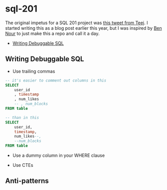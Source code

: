# sql-201
The original impetus for a SQL 201 project was [this tweet from Teej](https://x.com/teej_m/status/1455293290979512326?ref_src=twsrc%5Etfw%7Ctwcamp%5Etweetembed%7Ctwterm%5E1455293290979512326%7Ctwgr%5Ee5263a4dbc115cbf192753a2ad7755373b0a96ac%7Ctwcon%5Es1_c10&ref_url=https%3A%2F%2Fwww.notion.so%2Fdeblina%2FSQL-201-863f8241e1884ea194f6d73ff7daf18c). I started writing this as a blog post earlier this year, but I was inspired by [Ben Nour](https://github.com/ben-n93/SQL-tips-and-tricks) to just make this a repo and call it a day.

- [Writing Debuggable SQL](#writing-debuggable-sql)

## Writing Debuggable SQL

- Use trailing commas 

```sql 
-- it's easier to comment out columns in this 
SELECT 
    user_id
    , timestamp 
    , num_likes
    -- , num_blocks 
FROM table 

-- than in this 
SELECT 
    user_id, 
    timestamp, 
    num_likes--, 
    --num_blocks 
FROM table 
```

- Use a dummy column in your WHERE clause 

- Use CTEs 

## Anti-patterns 

